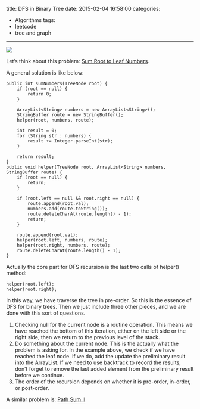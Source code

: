 title: DFS in Binary Tree
date: 2015-02-04 16:58:00
categories:
- Algorithms
tags:
- leetcode
- tree and graph

---
![](/img/leetcode-tree.jpg)

Let’s think about this problem: [Sum Root to Leaf Numbers](https://oj.leetcode.com/problems/sum-root-to-leaf-numbers/).

A general solution is like below:
```
public int sumNumbers(TreeNode root) {
    if (root == null) {
        return 0;
    }
 
    ArrayList<String> numbers = new ArrayList<String>();
    StringBuffer route = new StringBuffer();
    helper(root, numbers, route);
 
    int result = 0;
    for (String str : numbers) {
        result += Integer.parseInt(str);
    }
 
    return result;
}
public void helper(TreeNode root, ArrayList<String> numbers, StringBuffer route) {
    if (root == null) {
        return;
    }
 
    if (root.left == null && root.right == null) {
        route.append(root.val);
        numbers.add(route.toString());
        route.deleteCharAt(route.length() - 1);
        return;
    }
 
    route.append(root.val);
    helper(root.left, numbers, route);
    helper(root.right, numbers, route);
    route.deleteCharAt(route.length() - 1);
}
```

Actually the core part for DFS recursion is the last two calls of helper() method:

```
helper(root.left);
helper(root.right);
```

In this way, we have traverse the tree in pre-order. So this is the essence of DFS for binary trees. Then we just include three other pieces, and we are done with this sort of questions.

1. Checking null for the current node is a routine operation. This means we have reached the bottom of this iteration, either on the left side or the right side, then we return to the previous level of the stack.
2. Do something about the current node. This is the actually what the problem is asking for. In the example above, we check if we have reached the leaf node. If we do, add the update the preliminary result into the ArrayList. If we need to use backtrack to record the results, don’t forget to remove the last added element from the preliminary result before we continue.
3. The order of the recursion depends on whether it is pre-order, in-order, or post-order.

A similar problem is: [Path Sum II](https://oj.leetcode.com/problems/path-sum-ii/)
